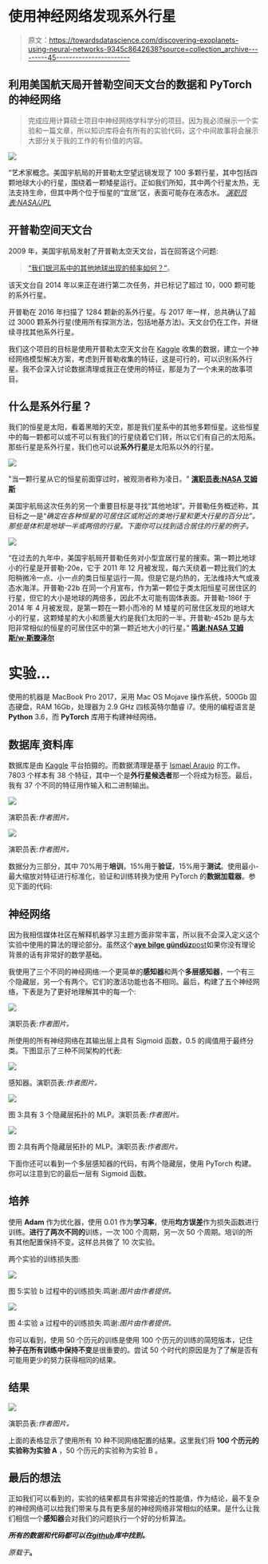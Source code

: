 # 使用神经网络发现系外行星

> 原文：<https://towardsdatascience.com/discovering-exoplanets-using-neural-networks-9345c8642638?source=collection_archive---------45----------------------->

## 利用美国航天局开普勒空间天文台的数据和 PyTorch 的神经网络

> 完成应用计算硕士项目中神经网络学科学分的项目。因为我必须展示一个实验和一篇文章，所以知识库将会有所有的实验代码，这个中间故事将会展示大部分关于我的工作的有价值的内容。

![](img/84812aecebb901b5a4147b81b1a28c5c.png)

“艺术家概念。美国宇航局的开普勒太空望远镜发现了 100 多颗行星，其中包括四颗地球大小的行星，围绕着一颗矮星运行。正如我们所知，其中两个行星太热，无法支持生命，但其中两个位于恒星的“宜居”区，表面可能存在液态水。 [*演职员表:NASA/JPL*](https://www.nasa.gov/feature/ames/kepler/nasa-s-kepler-confirms-100-exoplanets-during-its-k2-mission)

## 开普勒空间天文台

2009 年，美国宇航局发射了开普勒太空天文台，旨在回答这个问题:

> [“我们银河系中的其他地球出现的频率如何？”](https://www.nasa.gov/mission_pages/kepler/overview/index.html)。

该天文台自 2014 年以来正在进行第二次任务，并已标记了超过 10，000 颗可能的系外行星。

开普勒在 2016 年扫描了 1284 颗新的系外行星。与 2017 年一样，总共确认了超过 3000 颗系外行星(使用所有探测方法，包括地基方法)。天文台仍在工作，并继续寻找其他系外行星。

我们这个项目的目标是使用开普勒太空天文台在 [Kaggle](https://www.kaggle.com/nasa/kepler-exoplanet-search-results) 收集的数据，建立一个神经网络模型解决方案，考虑到开普勒收集的特征，这是可行的，可以识别系外行星。我不会深入讨论数据清理或我正在使用的特征，那是为了一个未来的故事项目。

## 什么是系外行星？

我们的恒星是太阳，看着黑暗的天空，那是我们星系中的其他多颗恒星。这些恒星中的每一颗都可以或不可以有我们的行星绕着它们转，所以它们有自己的太阳系。那些行星是系外行星，我们也可以说**系外行星**是太阳系以外的行星。

![](img/f5d738db28812fa2104ac17a28636f6c.png)

"当一颗行星从它的恒星前面穿过时，被观测者称为凌日。" [**演职员表:NASA 艾姆斯**](https://www.nasa.gov/mission_pages/kepler/overview/index.html)

美国宇航局这次任务的另一个重要目标是寻找“其他地球”。开普勒任务概述称，其目标之一是“*确定在各种恒星的可居住区或附近的类地行星和更大行星的百分比”。那些是体积是地球一半或两倍的行星。下面你可以找到适合居住的行星的例子。*

![](img/36d84b191776d5f1bd9a30dfdfeadc60.png)

“在过去的九年中，美国宇航局开普勒任务对小型宜居行星的搜索。第一颗比地球小的行星是开普勒-20e，它于 2011 年 12 月被发现，每六天绕着一颗比我们的太阳稍微冷一点、小一点的类日恒星运行一周。但是它是灼热的，无法维持大气或液态水海洋。开普勒-22b 在同一个月宣布，作为第一颗位于类太阳恒星可居住区的行星，但它的大小是地球的两倍多，因此不太可能有固体表面。开普勒-186f 于 2014 年 4 月被发现，是第一颗在一颗小而冷的 M 矮星的可居住区发现的地球大小的行星，这颗矮星的大小和质量大约是我们太阳的一半。开普勒-452b 是与太阳非常相似的恒星的可居住区中的第一颗近地大小的行星。” [**鸣谢:NASA 艾姆斯/w·斯滕泽尔**](https://www.nasa.gov/ames/kepler/searching-for-habitable-worlds)

# 实验…

使用的机器是 MacBook Pro 2017，采用 Mac OS Mojave 操作系统，500Gb 固态硬盘，RAM 16Gb，处理器为 2.9 GHz 四核英特尔酷睿 i7。使用的编程语言是 **Python** 3.6，而 **PyTorch** 库用于构建神经网络。

## 数据库ˌ资料库

数据库是由 [Kaggle](https://www.kaggle.com/nasa/kepler-exoplanet-search-results) 平台拍摄的。而数据清理是基于 [Ismael Araujo](https://github.com/ismael-araujo/Finding-Exoplanet-Using-Machine-Learning) 的工作。7803 个样本有 38 个特征，其中一个是**外行星候选者**那一个将成为标签。最后，我有 37 个不同的特征用作输入和二进制输出。

![](img/08a18753247996f50cf9fe4492620594.png)

演职员表:*作者图片。*

![](img/7847af591b57921f2d52e08ec33e4e78.png)

演职员表:*作者图片。*

数据分为三部分，其中 70%用于**培训**，15%用于**验证**，15%用于**测试**。使用最小-最大缩放对特征进行标准化，验证和训练转换为使用 PyTorch 的**数据加载器**。参见下面的代码:

## 神经网络

因为我相信媒体社区在解释机器学习主题方面非常丰富，所以我不会深入定义这个实验中使用的算法的理论部分。虽然这个[**aye bilge gündüz**post](/machine-learning-101-artificial-neural-networks-3-46ccb04cba30)如果你没有理论背景的话有非常好的数学基础。

我使用了三个不同的神经网络:一个更简单的**感知器**和两个**多层感知器**，一个有三个隐藏层，另一个有两个。它们的激活功能也各不相同。最后，构建了五个神经网络，下表是为了更好地理解其中的每一个:

![](img/333d75d4d4aa0eeac797ea27bd93f86d.png)

演职员表:*作者图片。*

所使用的所有神经网络在其输出层上具有 Sigmoid 函数，0.5 的阈值用于最终分类。下图显示了三种不同架构的代表:

![](img/07e29362ee860bfa1247e3de18248f20.png)

感知器。演职员表:*作者图片。*

![](img/40fad93e47871108c9f73d30943c99e9.png)

图 3:具有 3 个隐藏层拓扑的 MLP。演职员表:*作者图片。*

![](img/d7f15a7754c53b5b85f733abe67250ee.png)

图 2:具有两个隐藏层拓扑的 MLP。演职员表:*作者图片。*

下面你还可以看到一个多层感知器的代码，有两个隐藏层，使用 PyTorch 构建。你可以注意到它的最后一层有 Sigmoid 函数。

## 培养

使用 **Adam** 作为优化器，使用 0.01 作为**学习率**，使用**均方误差**作为损失函数进行训练。**进行了两次不同的**训练，一次 100 个周期，另一次 50 个周期。培训的所有其他配置保持不变。这样总共做了 10 次实验。

两个实验的训练损失图:

![](img/63746533a1771d5d8fd792cc78125ee1.png)

图 5:实验 b 过程中的训练损失.鸣谢:*图片由作者提供。*

![](img/db183fd21a9827732e94606e7457484f.png)

图 4:实验 a 过程中的训练损失.鸣谢:*图片由作者提供。*

你可以看到，使用 50 个历元的训练是使用 100 个历元的训练的简短版本，记住**种子在所有训练中保持不变**是很重要的。尝试 50 个时代的原因是为了了解是否有可能用更少的努力获得相同的结果。

## 结果

![](img/02beeb8b9be5431dbd57ce016531abfb.png)

演职员表:*作者图片。*

上面的表格显示了使用所有 10 种不同网络配置的结果。这里我们将 **100 个历元的实验称为实验 A** ，50 个历元的实验称为实验 B 。

## 最后的想法

正如我们可以看到的，实验的结果都具有非常接近的性能值，作为结论，最不复杂的神经网络可以给我们带来与具有更多层的神经网络非常相似的结果。是什么让我们相信一个**感知器**会对我们的问题执行一个好的分析算法。

***所有的数据和代码都可以在***[***github***](https://github.com/blendaguedes/find-exoplanets)***库中找到。***

*原载于*[](https://github.com/blendaguedes/find-exoplanets/)**。**